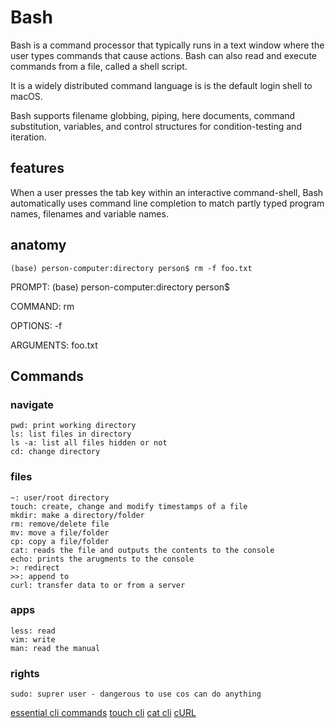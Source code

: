# Bash

Bash is a command processor that typically runs in a text window where the user types commands that cause actions. Bash can also read and execute commands from a file, called a shell script.

It is a widely distributed command language is is the default login shell to macOS.

Bash supports filename globbing, piping, here documents, command substitution, variables, and control structures for condition-testing and iteration.

## features

When a user presses the tab key within an interactive command-shell, Bash automatically uses command line completion to match partly typed program names, filenames and variable names.

## anatomy

    (base) person-computer:directory person$ rm -f foo.txt

PROMPT: (base) person-computer:directory person$

COMMAND: rm

OPTIONS: -f

ARGUMENTS: foo.txt

## Commands

### navigate

    pwd: print working directory
    ls: list files in directory
    ls -a: list all files hidden or not
    cd: change directory

### files

    ~: user/root directory
    touch: create, change and modify timestamps of a file
    mkdir: make a directory/folder
    rm: remove/delete file
    mv: move a file/folder
    cp: copy a file/folder
    cat: reads the file and outputs the contents to the console
    echo: prints the arugments to the console
    >: redirect
    >>: append to
    curl: transfer data to or from a server

### apps

    less: read
    vim: write
    man: read the manual

### rights

    sudo: suprer user - dangerous to use cos can do anything

[essential cli commands](https://www.geeksforgeeks.org/essential-linuxunix-commands/?ref=gcse)
[touch cli](https://www.geeksforgeeks.org/touch-command-in-linux-with-examples/)
[cat cli](https://www.geeksforgeeks.org/cat-command-in-linux-with-examples/?ref=rp)
[cURL](https://www.geeksforgeeks.org/curl-command-in-linux-with-examples/?ref=gcse)
